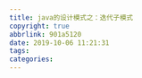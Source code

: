 ```yaml
---
title: java的设计模式之：迭代子模式
copyright: true
abbrlink: 901a5120
date: 2019-10-06 11:21:31
tags:
categories:
---
```

